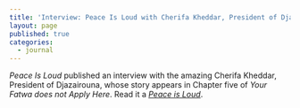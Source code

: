 ```yaml
---
title: 'Interview: Peace Is Loud with Cherifa Kheddar, President of Djazairouna'
layout: page
published: true
categories:
  - journal
---
```


*Peace Is Loud*&nbsp;published an interview with the amazing Cherifa Kheddar, President of Djazairouna, whose story appears in Chapter five of *Your Fatwa does not Apply Here*. Read it a [*Peace is Loud*](http://www.peaceisloud.org/blog/cherifa-kheddar-on-algerian-women-confronting-extremism).

&nbsp;